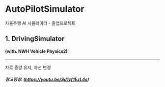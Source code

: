 # AutoPilotSimulator
자율주행 AI 시뮬레이터 - 졸업프로젝트
  
  
## 1. DrivingSimulator
#### (with. NWH Vehicle Physics2)
---
차로 중앙 유지, 차선 변경
##### 참고영상: (https://youtu.be/Sd1zf1EzL4s)
